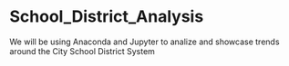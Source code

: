 # School_District_Analysis
We will be using Anaconda and Jupyter to analize and showcase trends around the City School District System
